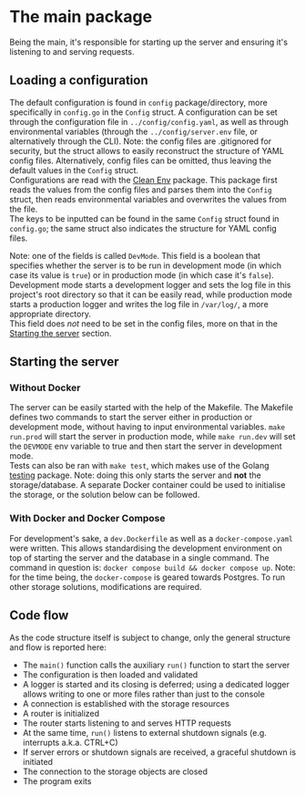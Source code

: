 # The main package

Being the main, it's responsible for starting up the server and ensuring it's listening to and serving requests.

## Loading a configuration

The default configuration is found in `config` package/directory, more specifically in `config.go` in the `Config` struct. A configuration can be set through the configuration file in `../config/config.yaml`, as well as through environmental variables (through the `../config/server.env` file, or alternatively through the CLI). Note: the config files are .gitignored for security, but the struct allows to easily reconstruct the structure of YAML config files. Alternatively, config files can be omitted, thus leaving the default values in the `Config` struct.  
Configurations are read with the [Clean Env](https://github.com/ilyakaznacheev/cleanenv) package. This package first reads the values from the config files and parses them into the `Config` struct, then reads environmental variables and overwrites the values from the file.  
The keys to be inputted can be found in the same `Config` struct found in `config.go`; the same struct also indicates the structure for YAML config files.

Note: one of the fields is called `DevMode`. This field is a boolean that specifies whether the server is to be run in development mode (in which case its value is `true`) or in production mode (in which case it's `false`).  
Development mode starts a development logger and sets the log file in this project's root directory so that it can be easily read, while production mode starts a production logger and writes the log file in `/var/log/`, a more appropriate directory.  
This field does *not* need to be set in the config files, more on that in the [Starting the server](##starting-the-server) section.

## Starting the server

### Without Docker

The server can be easily started with the help of the Makefile. The Makefile defines two commands to start the server either in production or development mode, without having to input environmental variables. `make run.prod` will start the server in production mode, while `make run.dev` will set the `DEVMODE` env variable to true and then start the server in development mode.  
Tests can also be ran with `make test`, which makes use of the Golang [testing](https://pkg.go.dev/testing) package.
Note: doing this only starts the server and **not** the storage/database. A separate Docker container could be used to initialise the storage, or the solution below can be followed.

### With Docker and Docker Compose

For development's sake, a `dev.Dockerfile` as well as a `docker-compose.yaml` were written.
This allows standardising the development environment on top of starting the server and the database in a single command.
The command in question is: `docker compose build && docker compose up`.
Note: for the time being, the `docker-compose` is geared towards Postgres. To run other storage solutions, modifications
are required.

## Code flow

As the code structure itself is subject to change, only the general structure and flow is reported here:

- The `main()` function calls the auxiliary `run()` function to start the server
- The configuration is then loaded and validated
- A logger is started and its closing is deferred; using a dedicated logger allows writing to one or more files rather than just to the console
- A connection is established with the storage resources
- A router is initialized
- The router starts listening to and serves HTTP requests
- At the same time, `run()` listens to external shutdown signals (e.g. interrupts a.k.a. CTRL+C)
- If server errors or shutdown signals are received, a graceful shutdown is initiated
- The connection to the storage objects are closed
- The program exits
